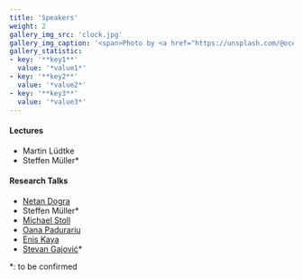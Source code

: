 ```yaml
---
title: 'Speakers'
weight: 2
gallery_img_src: 'clock.jpg'
gallery_img_caption: '<span>Photo by <a href="https://unsplash.com/@oceanng?utm_source=unsplash&amp;utm_medium=referral&amp;utm_content=creditCopyText">Ocean Ng</a> on <a href="https://unsplash.com/s/photos/clock?utm_source=unsplash&amp;utm_medium=referral&amp;utm_content=creditCopyText">Unsplash</a></span>'
gallery_statistic:
- key: '**key1**'
  value: '*value1*'
- key: '**key2**'
  value: '*value2*'
- key: '**key3**'
  value: '*value3*'
---
```


#### Lectures
 -  Martin Lüdtke
 - Steffen Müller*

#### Research Talks
 - [Netan Dogra](https://sites.google.com/site/netandogra/)
 - Steffen Müller*
 - [Michael Stoll](https://www.mathe2.uni-bayreuth.de/stoll/)
 - [Oana Padurariu](https://sites.google.com/view/oanapadurariu/home)
 - [Enis Kaya](https://sites.google.com/view/eniskaya/home)
 - [Stevan Gajović](https://sites.google.com/view/stevan-gajovic/home)*

*: to be confirmed